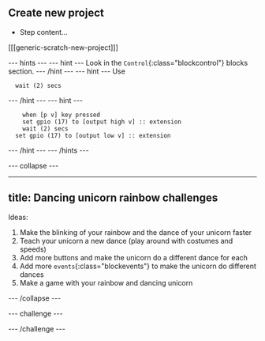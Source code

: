 ## Create new project

+ Step content...

[[[generic-scratch-new-project]]]

--- hints ---
--- hint ---
Look in the `Control`{:class="blockcontrol"} blocks section.
--- /hint ---
--- hint ---
Use
```blocks
  wait (2) secs
```
--- /hint ---
--- hint ---
```blocks  
	when [p v] key pressed
	set gpio (17) to [output high v] :: extension
	wait (2) secs
  set gpio (17) to [output low v] :: extension
```
--- /hint ---
--- /hints ---



--- collapse ---

---
title: Dancing unicorn rainbow challenges
---

Ideas:
1. Make the blinking of your rainbow and the dance of your unicorn faster
1. Teach your unicorn a new dance (play around with costumes and speeds)
1. Add more buttons and make the unicorn do a different dance for each
1. Add more `events`{:class="blockevents"} to make the unicorn do different dances
1. Make a game with your rainbow and dancing unicorn

--- /collapse ---


--- challenge ---

--- /challenge ---


